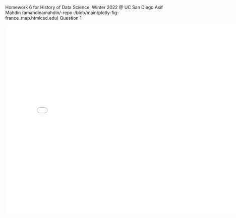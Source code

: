 Homework 6 for History of Data Science, Winter 2022 @ UC San Diego
Asif Mahdin (amahdinamahdin/-repo-/blob/main/plotly-fig-france_map.htmlcsd.edu)
Question 1
<iframe src='../plotly-fig-france_map.html' width=800 height=600 frameBorder=0></iframe>


